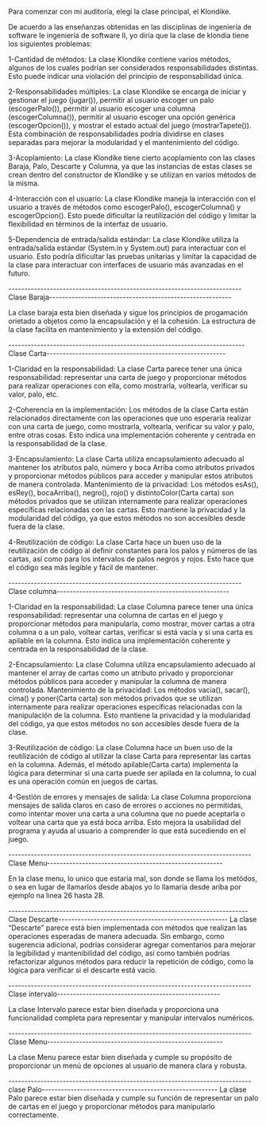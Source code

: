 
Para comenzar con mi auditoría, elegí la clase principal, el Klondike.

De acuerdo a las enseñanzas obtenidas en las disciplinas de ingeniería de software Ie ingeniería de software II, yo diría que la clase de klondia tiene los siguientes problemas:

1-Cantidad de métodos: La clase Klondike contiene varios métodos, algunos de los cuales podrían ser considerados responsabilidades distintas. Esto puede indicar una violación del principio de responsabilidad única.

2-Responsabilidades múltiples: La clase Klondike se encarga de iniciar y gestionar el juego (jugar()), permitir al usuario escoger un palo (escogerPalo()), permitir al usuario escoger una columna (escogerColumna()), permitir al usuario escoger una opción genérica (escogerOpcion()), y mostrar el estado actual del juego (mostrarTapete()). Esta combinación de responsabilidades podría dividirse en clases separadas para mejorar la modularidad y el mantenimiento del código.

3-Acoplamiento: La clase Klondike tiene cierto acoplamiento con las clases Baraja, Palo, Descarte y Columna, ya que las instancias de estas clases se crean dentro del constructor de Klondike y se utilizan en varios métodos de la misma.

4-Interacción con el usuario: La clase Klondike maneja la interacción con el usuario a través de métodos como escogerPalo(), escogerColumna() y escogerOpcion(). Esto puede dificultar la reutilización del código y limitar la flexibilidad en términos de la interfaz de usuario.

5-Dependencia de entrada/salida estándar: La clase Klondike utiliza la entrada/salida estándar (System.in y System.out) para interactuar con el usuario. Esto podría dificultar las pruebas unitarias y limitar la capacidad de la clase para interactuar con interfaces de usuario más avanzadas en el futuro.



-------------------------------------------------------------------------Clase Baraja---------------------------------------------------------

La clase baraja esta bien diseñada y sigue los principios de progamación orietado a objetos como la encapsulación y el la cohesión.
La estructura de la clase facilita en mantenimiento y la extensión del código.


--------------------------------------------------------------------------Clase Carta--------------------------------------------------------

1-Claridad en la responsabilidad: La clase Carta parece tener una única responsabilidad: representar una carta de juego y proporcionar métodos para realizar operaciones con ella, como mostrarla, voltearla, verificar su valor, palo, etc.

2-Coherencia en la implementación: Los métodos de la clase Carta están relacionados directamente con las operaciones que uno esperaría realizar con una carta de juego, como mostrarla, voltearla, verificar su valor y palo, entre otras cosas. Esto indica una implementación coherente y centrada en la responsabilidad de la clase.

3-Encapsulamiento: La clase Carta utiliza encapsulamiento adecuado al mantener los atributos palo, número y boca Arriba como atributos privados y proporcionar métodos públicos para acceder y manipular estos atributos de manera controlada.
Mantenimiento de la privacidad: Los métodos esAs(), esRey(), bocaArriba(), negro(), rojo() y distintoColor(Carta carta) son métodos privados que se utilizan internamente para realizar operaciones específicas relacionadas con las cartas. Esto mantiene la privacidad y la modularidad del código, ya que estos métodos no son accesibles desde fuera de la clase.

4-Reutilización de código: La clase Carta hace un buen uso de la reutilización de código al definir constantes para los palos y números de las cartas, así como para los intervalos de palos negros y rojos. Esto hace que el código sea más legible y fácil de mantener.

-------------------------------------------------------------------------Clase columna------------------------------------------------------

1-Claridad en la responsabilidad: La clase Columna parece tener una única responsabilidad: representar una columna de cartas en el juego y proporcionar métodos para manipularla, como mostrar, mover cartas a otra columna o a un palo, voltear cartas, verificar si está vacía y si una carta es apilable en la columna. Esto indica una implementación coherente y centrada en la responsabilidad de la clase.

2-Encapsulamiento: La clase Columna utiliza encapsulamiento adecuado al mantener el array de cartas como un atributo privado y proporcionar métodos públicos para acceder y manipular la columna de manera controlada.
Mantenimiento de la privacidad: Los métodos vacia(), sacar(), cima() y poner(Carta carta) son métodos privados que se utilizan internamente para realizar operaciones específicas relacionadas con la manipulación de la columna. Esto mantiene la privacidad y la modularidad del código, ya que estos métodos no son accesibles desde fuera de la clase.

3-Reutilización de código: La clase Columna hace un buen uso de la reutilización de código al utilizar la clase Carta para representar las cartas en la columna. Además, el método apilable(Carta carta) implementa la lógica para determinar si una carta puede ser apilada en la columna, lo cual es una operación común en juegos de cartas.

4-Gestión de errores y mensajes de salida: La clase Columna proporciona mensajes de salida claros en caso de errores o acciones no permitidas, como intentar mover una carta a una columna que no puede aceptarla o voltear una carta que ya está boca arriba. Esto mejora la usabilidad del programa y ayuda al usuario a comprender lo que está sucediendo en el juego.

----------------------------------------------------------------------------Clase Menu-------------------------------------------------------

En la clase menu, lo unico que estaria mal, son donde se llama los metódos, o sea en lugar de llamarlos desde abajos yo lo llamaria desde ariba por ejemplo na linea 26 hasta 28.

---------------------------------------------------------------------------Clase Descarte-----------------------------------------------------
La clase “Descarte” parece está bien implementada con métodos que realizan las operaciones esperadas de manera adecuada. Sin embargo, como sugerencia adicional, podrías considerar agregar comentarios para mejorar la legibilidad y mantenibilidad del código, así como también podrías refactorizar algunos métodos para reducir la repetición de código, como la lógica para verificar si el descarte está vacío.


----------------------------------------------------------------------------Clase intervalo---------------------------------------------------

La clase Intervalo parece estar bien diseñada y proporciona una funcionalidad completa para representar y manipular intervalos numéricos.

----------------------------------------------------------------------------Clase  Menu-------------------------------------------------------

La clase Menu parece estar bien diseñada y cumple su propósito de proporcionar un menú de opciones al usuario de manera clara y robusta.

----------------------------------------------------------------------------clase Palo-------------------------------------------------------
La clase Palo parece estar bien diseñada y cumple su función de representar un palo de cartas en el juego y proporcionar métodos para manipularlo correctamente.






